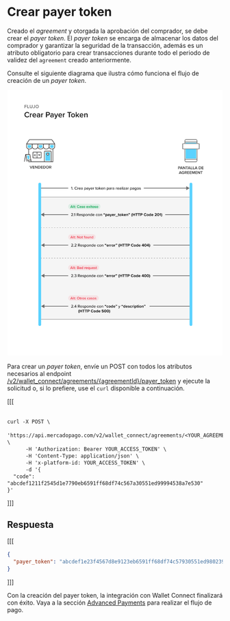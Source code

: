 # Crear payer token

Creado el _agreement_ y otorgada la aprobación del comprador, se debe crear el _payer token_. El _payer token_ se encarga de almacenar los datos del comprador y garantizar la seguridad de la transacción, además es un atributo obligatorio para crear transacciones durante todo el periodo de validez del `agreement` creado anteriormente.

Consulte el siguiente diagrama que ilustra cómo funciona el flujo de creación de un _payer token_.

![Crear payer token](/images/wallet-connect/create-payer-token-v2-es.png)

Para crear un _payer token_, envíe un POST con todos los atributos necesarios al endpoint [/v2/wallet_connect/agreements/{agreementId}/payer_token](/developers/es/reference/wallet_connect/_wallet_connect_agreements_agreement_id_payer_token/post) y ejecute la solicitud o, si lo prefiere, use el `curl` disponible a continuación.

[[[
```curl

curl -X POST \
      'https://api.mercadopago.com/v2/wallet_connect/agreements/<YOUR_AGREEMENT_ID>/payer_token \
      -H 'Authorization: Bearer YOUR_ACCESS_TOKEN' \
      -H 'Content-Type: application/json' \
      -H 'x-platform-id: YOUR_ACCESS_TOKEN' \
      -d '{
  "code": "abcdef1211f2545d1e7790eb6591ff68df74c567a30551ed99994538a7e530"
}'
```
]]]

## Respuesta

[[[
```json
{
  "payer_token": "abcdef1e23f4567d8e9123eb6591ff68df74c57930551ed980239f4538a7e530"
}
```
]]]

Con la creación del payer token, la integración con Wallet Connect finalizará con éxito. Vaya a la sección [Advanced Payments](/developers/es/docs/wallet-connect/advanced-payments) para realizar el flujo de pago.

